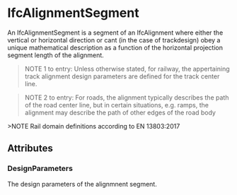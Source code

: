 # IfcAlignmentSegment

An IfcAlignmentSegment is a segment of an IfcAlignment where either the vertical or horizontal direction or cant (in the case of trackdesign) obey a unique mathematical description as a function of the horizontal projection segment length of the alignment.

>NOTE 1 to entry: Unless otherwise stated, for railway, the appertaining track alignment design parameters are defined for the track center line.

>NOTE 2 to entry: For roads, the alignment typically describes the path of the road center line, but in certain situations, e.g. ramps, the alignment may describe the path of other edges of the road body

&gt;NOTE Rail domain definitions according to EN 13803:2017

## Attributes

### DesignParameters
The design parameters of the alignmnent segment.
